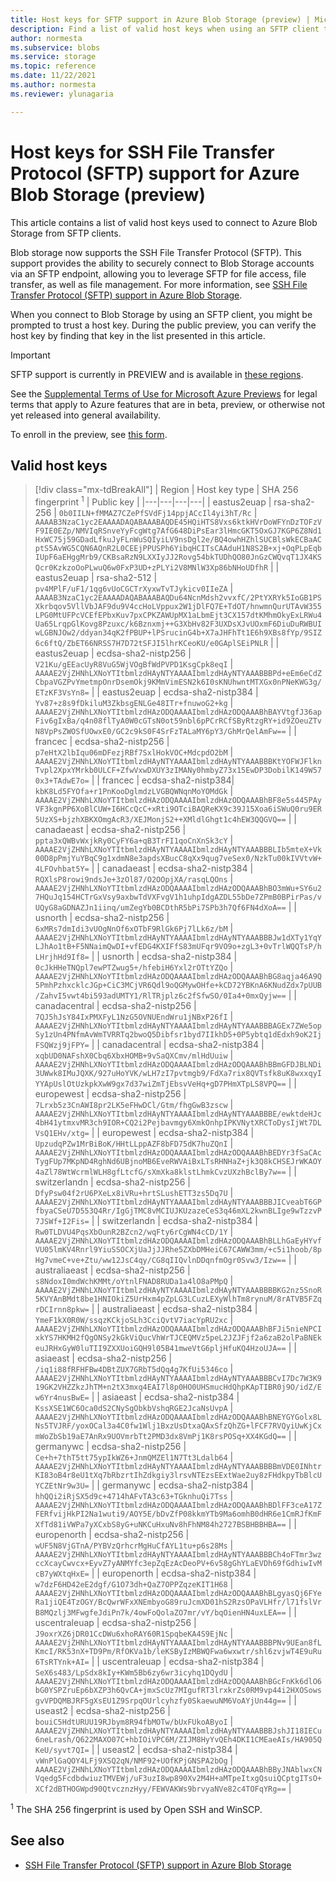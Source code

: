 ```yaml
---
title: Host keys for SFTP support in Azure Blob Storage (preview) | Microsoft Docs
description: Find a list of valid host keys when using an SFTP client to connect with Azure Blob Storage.
author: normesta
ms.subservice: blobs
ms.service: storage
ms.topic: reference
ms.date: 11/22/2021
ms.author: normesta
ms.reviewer: ylunagaria

---
```


# Host keys for SSH File Transfer Protocol (SFTP) support for Azure Blob Storage (preview)

This article contains a list of valid host keys used to connect to Azure Blob Storage from SFTP clients.

Blob storage now supports the SSH File Transfer Protocol (SFTP). This support provides the ability to securely connect to Blob Storage accounts via an SFTP endpoint, allowing you to leverage SFTP for file access, file transfer, as well as file management. For more information, see [SSH File Transfer Protocol (SFTP) support in Azure Blob Storage](secure-file-transfer-protocol-support.md).

When you connect to Blob Storage by using an SFTP client, you might be prompted to trust a host key. During the public preview, you can verify the host key by finding that key in the list presented in this article. 

> [!IMPORTANT]
> SFTP support is currently in PREVIEW and is available in [these regions](secure-file-transfer-protocol-support.md#regional-availability).
> 
> See the [Supplemental Terms of Use for Microsoft Azure Previews](https://azure.microsoft.com/support/legal/preview-supplemental-terms/) for legal terms that apply to Azure features that are in beta, preview, or otherwise not yet released into general availability.
>
> To enroll in the preview, see [this form](https://forms.office.com/r/gZguN0j65Y).

## Valid host keys

> [!div class="mx-tdBreakAll"]
> | Region | Host key type | SHA 256 fingerprint <sup>1</sup> | Public key |
> |---|---|---|---|
> | eastus2euap | rsa-sha2-256 | `0b0IILN+fMMAZ7CZePfSVdFj14ppjACcIl4yi3hT/Rc` | `AAAAB3NzaC1yc2EAAAADAQABAAABAQDE45HQiHTS8Vxs6ktkHVrDoWFYnDzTOFzVF9IE0EZp/NMVIqRSnveYyFcgWtg7AfG648DiPsEar3lHmcGKT5OxGJ7KGP6Z8Nd1HxWC75j59GDadLfkuJyFLnWuSQIyiLV9nsDgl2e/BQ4owhHZhlSUCBlsWkECBaACptS5AvWG5CQN6AQnR2L0CEEjPPUSPh6YibqHCITsCAAduH1N8S2B+xj+OqPLpEqbIUpF6aEHggMrb9/CKBsaRzN9LXXIyJJ2Rovg54bkTUDhQO80JnGzCWQvqT1JX4KSQcr0KzkzoOoPLwuQ6w0FxP3UD+zPLYi2V8MNlW3Xp86bNHoUDfhR` |
> | eastus2euap | rsa-sha2-512 | `pv4MPlF/uF1/1qg6vUoCGCTrXyxwTvTJykicv0IIeZA` | `AAAAB3NzaC1yc2EAAAADAQABAAABAQDu64NcnMdsh2vvxfC/2PtYXRYk5IoGB1PSXkrbqov5VllVbJAF9du9V4ccHoLVppux2W1jDlFQ7E+TdOT/hnwmnQurUTAvW355LPG0MtUFPcVCEfEPbxKuv7pxCPKZAWUpMX1aLbmEjt3CX157dtKMhmOkyExLRWu4Ua65LrqpGlKovg8Pzuxc/k6Bznxmj++G3XbHv82F3UXDsXJvUOxmF6DiuDuRWBUIwLGBNJOw2/ddyan34qK2fPBUP+lPSrucinG4b+X7aJHFhTt1E6h9XBs8fYp/9SIZ6c6ftQ/ZbET66NRSS7H7D72tSFJI5lhrKCeoKU/e0GAplSEiPNLR` |
> | eastus2euap | ecdsa-sha2-nistp256 | `V21Ku/gEEacUyR8VuG5WjVOgBfWdPVPD1KsgCpk8eqI` | `AAAAE2VjZHNhLXNoYTItbmlzdHAyNTYAAAAIbmlzdHAyNTYAAABBBPd+eEm6eCdZCbpaVGZPvYmetmpOnrDsemOkj9KMmVimESN2k6I0sKNUhwntMTXGx0nPNeKWG3g/ETzKF3VsYn8=` |
> | eastus2euap | ecdsa-sha2-nistp384 | `Yv87+z8s9fDkiluM3ZkbsgENLGe48ITr+fnuwoG2+kg` | `AAAAE2VjZHNhLXNoYTItbmlzdHAzODQAAAAIbmlzdHAzODQAAABhBAYVtgfJ36apFiv6gIxBa/q4n08flTyA0W0cGTsN0ot59nbl6pPCrRCfSByRtzgRY+id9ZOeuZTvN8VpPsZWOSfUOwxE0/GC2c9kS0F4SrFzTALaMY6pY3/GhMrQelAmFw==` |
> | francec | ecdsa-sha2-nistp256 | `p7eHtX2lbIqu06mDFezjRBf7SxlHokVOC+MdcpdO2bM` | `AAAAE2VjZHNhLXNoYTItbmlzdHAyNTYAAAAIbmlzdHAyNTYAAABBBKtYOFWJFlknTvpl2XpxYMrkb0ULCF+ZfwVxwDXUY3zIMANy0hmbyZ73x15EwDP3DobilK149W570x3+TAdwE7o=` |
> | francec | ecdsa-sha2-nistp384| `kbK8Ld5FYOfa+r1PnKooDglmdzLVGBQWNqnMoYOMdGk` | `AAAAE2VjZHNhLXNoYTItbmlzdHAzODQAAAAIbmlzdHAzODQAAABhBF8e5s445PAyVF3kgnPP6XoBlCUW+I6HCcQcC+xRti9OTciBAQReKX9c39J15Xoa6iSWuQ0ru9ER5UzXS+bjzhXBKXOmgAcR3/XEJMonjS2++XMldlGhgt1c4hEW3QQGVQ==` |
> | canadaeast | ecdsa-sha2-nistp256 | `ppta3xQWBvWxjkRy0CyFY6a+qB3TrFI1qoCnXnSk3cY` | `AAAAE2VjZHNhLXNoYTItbmlzdHAyNTYAAAAIbmlzdHAyNTYAAABBBLIb5mteX+Vk00D8pPmjYuYBqC9g1xdmN8e3apdsXBucC8qXx9qug7veSex0/NzkTu00kIVVtvW+4LFOvhbat5Y=` |
> | canadaeast | ecdsa-sha2-nistp384 | `RQXlsP8rowi9ndsJe+3zOl87/O2OOpjXA/rasqLQOns` | `AAAAE2VjZHNhLXNoYTItbmlzdHAzODQAAAAIbmlzdHAzODQAAABhBO3mWu+SY6u27HQuJq154HCTrGxVsy9axbwTdVXFvgV1h1uhpIdgAZDL55bDe7ZPmB0BPirPas/vUQyG8aGDNAZJn1iinq/umZegYb0BCDthR5bPi7SPb3h7Qf6FN4dXoA==` |
> | usnorth | ecdsa-sha2-nistp256 | `6xMRs7dmIdi3vUOgNnOf6xOTbF9RlGk6Pj7lLk6z/bM` | `AAAAE2VjZHNhLXNoYTItbmlzdHAyNTYAAAAIbmlzdHAyNTYAAABBBJw1dXTy1YqYLJhAo1tB+F5NNaimQwDI+vfEDG4KXIFfS83mUFqr9VO9o+zgL3+0vTrlWQQTsP/hLHrjhHd9If8=` |
> | usnorth | ecdsa-sha2-nistp384 | `0cJkHHeTNQpl7ewPTZwug5+/hfebiH6Yxl2rOTtYZQo` | `AAAAE2VjZHNhLXNoYTItbmlzdHAzODQAAAAIbmlzdHAzODQAAABhBG8aqja46A9Q5PmhPzhxcklcJGp+CiC3MCjVR6Qdl9oQGMywOHfe+kCD72YBKnA6KNudZdx7pUUB/ZahvI5vwt4bi593adUMTY1/RlTRjplz6c2fSfwSO/0Ia4+0mxQyjw==` |
> | canadacentral	 | ecdsa-sha2-nistp256 | `7QJ5hJsY84IxPMXFyL1NzG5OVNUEndWru1jNBxP26fI` | `AAAAE2VjZHNhLXNoYTItbmlzdHAyNTYAAAAIbmlzdHAyNTYAAABBBAGEx7ZWe5opSy1zUn4PNfmAvWmTVRRTq2bwoQ5Dibfsr1byd7IIkhD5+0P5ybtq1dEdxh9oK2IjFSQWzj9jFPY=` |
> | canadacentral | ecdsa-sha2-nistp384 | `xqbUD0NAFshX0Cbq6XbxHOMB+9vSaQXCmv/mlHdUuiw` | `AAAAE2VjZHNhLXNoYTItbmlzdHAzODQAAAAIbmlzdHAzODQAAABhBBmGFDJBLNDi3UWwk8IMuJQXK/927uHoYVK/wLH7zI7pvtmgb9/FdXa7rix8QVTsfk8uK8wxxqyIYYApUslOtUzkpkXwW9gx7d37wiZmTjEbsvVeHq+gD7PHmXTpLS8VPQ==` |
> | europewest | ecdsa-sha2-nistp256 | `7Lrxb5z3CnAWI8pr2LK5eFHwDCl/Gtm/fhgGwB3zscw` | `AAAAE2VjZHNhLXNoYTItbmlzdHAyNTYAAAAIbmlzdHAyNTYAAABBBE/ewktdeHJc4bH41ytmxvMR3ch9IOR+CQ2i2Pejbavmgy6XmkOnhpIPKVNytXRCToDysIjWt7DLVsQ1EHv/xtg=` |
> | europewest | ecdsa-sha2-nistp384 | `UpzudqPZw1MrBiBoK/HHtLLppAZF8bFD75dK7huZQnI` | `AAAAE2VjZHNhLXNoYTItbmlzdHAzODQAAAAIbmlzdHAzODQAAABhBEDYr3fSaCAcTygFUp7MKpND4RghNd6UBjnoMB6EveRWVAiBxLTsRHNHaZ+jk3Q8kCHSEJrWKAOY4aZl78WtWcrmlWLH8gfLtcfG/sXmXka8klstLhmkCvzUXzhBclBy7w==` |
> | switzerlandn | ecdsa-sha2-nistp256 | `DfyPsw04f2rU6PXeLx8iVRu+hrtSLushETT3zs5Dq7U` | `AAAAE2VjZHNhLXNoYTItbmlzdHAyNTYAAAAIbmlzdHAyNTYAAABBBJICveabT6GPfbyaCSeU7D553Q4Rr/IgGjTMC8vMCIUJKUzazeCeS3q46mXL2kwnBLIge9wTzzvP7JSWf+I2Fis=` |
> | switzerlandn | ecdsa-sha2-nistp384 | `Rw0TLDVU4PqsXbOunR2BZcn2/wqFty6rCgWN4cCD/1Y` | `AAAAE2VjZHNhLXNoYTItbmlzdHAzODQAAAAIbmlzdHAzODQAAABhBLLhGaEyHYvfVU05lmKV4Rnrl9YiuSSOCXjUaJjJJRhe5ZXbDMHeiC67CAWW3mm/+c5i1hoob/8pHg7vmeC+ve+Ztu/ww12JsC4qy/CG8qIIQvlnDDqnfmOgr0Svw3/Izw==` |
> | australiaeast | ecdsa-sha2-nistp256 | `s8NdoxI0mdWchKMMt/oYtnlFNAD8RUDa1a4lO8aPMpQ` | `AAAAE2VjZHNhLXNoYTItbmlzdHAyNTYAAAAIbmlzdHAyNTYAAABBBBKG2nz5SnoR5KVYAnBMdt8be1HNIOkiZ5UrHxm4pZpLG3LCuzLEXyWlhTm8rynuM/8rATVB5FZqrDCIrnn8pkw=` |
> | australiaeast | ecdsa-sha2-nistp384 | `YmeF1kX0R0W/ssqzKCkjoSLh3CciQvtV7iacYpRU2xc` | `AAAAE2VjZHNhLXNoYTItbmlzdHAzODQAAAAIbmlzdHAzODQAAABhBFJi5nieNPCIxkYS7HKMH2fQgONSy2kGkViQucVhWrTJCEQMVz5peL2JZJFjf2a6zaB2olPaBNEkeuJRHxGyW0luTII9ZXXUoiGQH9l05B41mweVtG6pljHfuKQ4HzoUJA==` |
> | asiaeast | ecdsa-sha2-nistp256 | `/iq1i88fRFHFBw4DBtZUX7GRbT5dQq4g7KfUi5346co` | `AAAAE2VjZHNhLXNoYTItbmlzdHAyNTYAAAAIbmlzdHAyNTYAAABBBCvI7Dc7W3K919GK2VHZZkzJhTM+n2tX3mxq4EAI7l8p0HO0UHSmucHdQhpKApTIBR0j9O/idZ/Ew6Yr4nusBwE=` |
> | asiaeast | ecdsa-sha2-nistp384 | `KssXSE1WC6Oca0dS2CNySgObkbVshqRGE2JcaNsUvpA` | `AAAAE2VjZHNhLXNoYTItbmlzdHAzODQAAAAIbmlzdHAzODQAAABhBNEYGYGolx8LNs5TVJRF/yoxOCal3a4C0fw1Wlj1BxzUsDtxaQAxSfzQhZG+lFCF7RVQyiUwKjCxmWoZbSb19aE7AnRx9UOVmrbTt2PMD3dx8VmPj1K8rsPOSq+XX4KGdQ==` |
> | germanywc | ecdsa-sha2-nistp256 | `Ce+h+7thT5tt75ypIkWZ6+JnmQMZEl1N7Tt3Ldalb64` | `AAAAE2VjZHNhLXNoYTItbmlzdHAyNTYAAAAIbmlzdHAyNTYAAABBBBmVDE0INhtrKI83oB4r8eU1tXq7bRbzrtIhZdkgiy3lrsvNTEzsEExtWae2uy8zFHdkpyTbBlcUYCZEtNr9w3U=` |
> | germanywc | ecdsa-sha2-nistp384 | `hhQQi2iRjSX5d9c+4714hAFvTA3c63+TGknhuQi7Tss` | `AAAAE2VjZHNhLXNoYTItbmlzdHAzODQAAAAIbmlzdHAzODQAAABhBDlFF3ceA17ZFERfvijHkPI2Na1wuti9/AOY5E/bDvZfP08kkmYTb9Ma6omhB0dHR6e1CmRJfKmFXfTd81iVWPa7yXCxbS8yG+uNKCuHxuNv8hFhNM84h2727BSBHBBHBA==` |
> | europenorth | ecdsa-sha2-nistp256 | `wUF5N8VjGTnA/PYBVzQrhcrMgHuCfAYL1tu+p6s28Ms` | `AAAAE2VjZHNhLXNoYTItbmlzdHAyNTYAAAAIbmlzdHAyNTYAAABBBCh4oFTmr3wzccXcayCwvcx+EyvZ7yANMYfc3epZqEzAcDeoPV+6v58gGhYLaEVDh69fGdhiwIvMcB7yWXtqHxE=` |
> | europenorth | ecdsa-sha2-nistp384 | `w7dzF6HD42eE2dgf/G1O73dh+QaZ7OPPZqzeKIT1H68` | `AAAAE2VjZHNhLXNoYTItbmlzdHAzODQAAAAIbmlzdHAzODQAAABhBLgyasQj6FYeRa1jiQE4TzOGY/BcQwrWFxXNEmbyoG89ruJcmXD01hS2RzsOPaVLHfr/l71fslVrB8MQzlj3MFwgfeJdiPn7k/4owFoQolaZO7mr/vY/bqOienHN4uxLEA==` |
> | uscentraleuap | ecdsa-sha2-nistp256 | `J9oxrXZ6jDR01CcDWu6xhoRAY60R1SpqbeKA4S9EjNc` | `AAAAE2VjZHNhLXNoYTItbmlzdHAyNTYAAAAIbmlzdHAyNTYAAABBBPNv9UEan8fLKmcI/RK53nX+TD9Pm/RfOKVa1b/leKSByIzMBWQFwa6wxwtr/shl6zvjwT4E9uRu6TsRTYnk+AI=` |
> | uscentraleuap | ecdsa-sha2-nistp384 | `SeX6s483/LpSdx8kIy+KWm5Bb6zy6wr3icyhq1DQydU` | `AAAAE2VjZHNhLXNoYTItbmlzdHAzODQAAAAIbmlzdHAzODQAAABhBGcFnKk6dlO6bG0YSPZruEp6bXZP3h6QvCA+jmxScUz7MIgufRT3lrxkrZs0RM9vp44i2HXOSowsgvVPDQMBJRF5gXsEU1Z9SrpqOUrlcyhzfy0SkaewuNM6VoAYjUn44g==` |
> | useast2 | ecdsa-sha2-nistp256 | `bouiC5HdtURUU19RJbym8R94fbMOTw/bUxFUkoAByoI` | `AAAAE2VjZHNhLXNoYTItbmlzdHAyNTYAAAAIbmlzdHAyNTYAAABBBJshJI18IECu6neLrash/Q622MAXO07C+hbIOiVPC6M/ZIJM8HyYvQEh4DKI1CMEaeAIs/HA905QKeU/syvt7QI=` |
> | useast2 | ecdsa-sha2-nistp384 | `vWnPlGaQOY4LFj9XSQ2qN/NMF92+UOfKPjGNSPA2bOg` | `AAAAE2VjZHNhLXNoYTItbmlzdHAzODQAAAAIbmlzdHAzODQAAABhBByJNAblwxCNVqedg5FcdbdwiuzTMVEWj/uF3uzI8wp890Xv2M4H+aMTpeItxgQsuiQCptgITsO+XCf2dBTHOGWpd90QtvcznzHyy/FEWVAKWs9brvyaNVe82c4TOFqYRg==` |

<sup>1</sup>    The SHA 256 fingerprint is used by Open SSH and WinSCP.

## See also

- [SSH File Transfer Protocol (SFTP) support in Azure Blob Storage](secure-file-transfer-protocol-support.md)